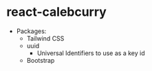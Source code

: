 # react-calebcurry

- Packages:
    - Tailwind CSS
    - uuid
        - Universal Identifiers to use as a key id
    - Bootstrap